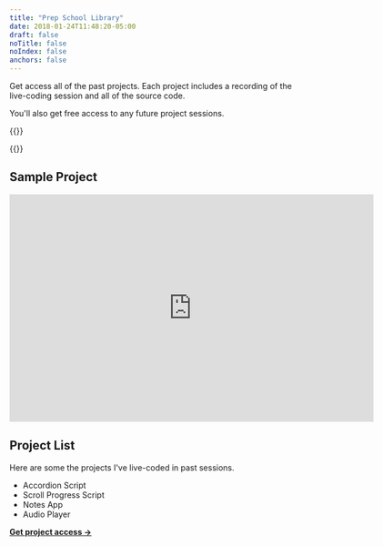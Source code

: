 ```yaml
---
title: "Prep School Library"
date: 2018-01-24T11:48:20-05:00
draft: false
noTitle: false
noIndex: false
anchors: false
---
```


Get access all of the past projects. Each project includes a recording of the live-coding session and all of the source code.

You'll also get free access to any future project sessions.

{{<cta for="prep-school-buy">}}

{{<purchase-btn>}}

## Sample Project

<iframe src="https://player.vimeo.com/video/401382820?color=0088cc&title=0&byline=0&portrait=0" width="640" height="400" frameborder="0" allow="autoplay; fullscreen" allowfullscreen></iframe>

## Project List

Here are some the projects I've live-coded in past sessions.

- Accordion Script
- Scroll Progress Script
- Notes App
- Audio Player

**[Get project access &rarr;](#main)**